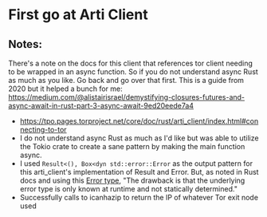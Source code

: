 # First go at Arti Client

## Notes:

There's a note on the docs for this client that references tor client needing to be wrapped in an async function. So if you do not understand async Rust as much as you like. Go back and go over that first. This is a guide from 2020 but it helped a bunch for me: https://medium.com/@alistairisrael/demystifying-closures-futures-and-async-await-in-rust-part-3-async-await-9ed20eede7a4
- https://tpo.pages.torproject.net/core/doc/rust/arti_client/index.html#connecting-to-tor
- I do not understand async Rust as much as I'd like but was able to utilize the Tokio crate to create a sane pattern by making the main function async.
- I used `Result<(), Box<dyn std::error::Error` as the output pattern for this arti_client's implementation of Result and Error. But, as noted in Rust docs and using this [Error type](https://doc.rust-lang.org/rust-by-example/error/multiple_error_types/boxing_errors.html), "The drawback is that the underlying error type is only known at runtime and not statically determined."
- Successfully calls to icanhazip to return the IP of whatever Tor exit node used
